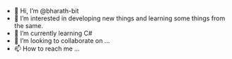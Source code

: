 - 👋 Hi, I’m @bharath-bit
- 👀 I’m interested in developing new things and learning some things from the same.
- 🌱 I’m currently learning C#
- 💞️ I’m looking to collaborate on ...
- 📫 How to reach me ...

<!---
bharath-bit/bharath-bit is a ✨ special ✨ repository because its `README.md` (this file) appears on your GitHub profile.
You can click the Preview link to take a look at your changes.
--->
